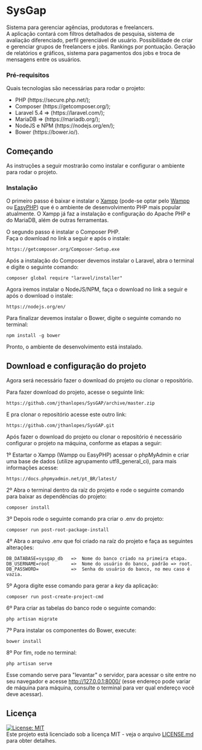 # SysGap

Sistema para gerenciar agências, produtoras e freelancers.<br>
A aplicação contará com filtros detalhados de pesquisa, sistema de avaliação diferenciado, perfil gerenciável de usuário. 
Possibilidade de criar e gerenciar grupos de freelancers e jobs. Rankings por pontuação. Geração de relatórios e gráficos, 
sistema para pagamentos dos jobs e troca de mensagens entre os usuários.

### Pré-requisitos

Quais tecnologias são necessárias para rodar o projeto:
<ul>
  <li>PHP (https://secure.php.net/);</li>
  <li>Composer (https://getcomposer.org/);</li>
  <li>Laravel 5.4 => (https://laravel.com/);</li>
  <li>MariaDB => (https://mariadb.org/);</li>
  <li>NodeJS e NPM (https://nodejs.org/en/);</li>
  <li>Bower (https://bower.io/).</li>
</ul>

## Começando

As instruções a seguir mostrarão como instalar e configurar o ambiente para rodar o projeto.

### Instalação

O primeiro passo é baixar e instalar o <a href="https://www.apachefriends.org/pt_br/index.html">Xampp</a> (pode-se optar pelo <a href="http://www.wampserver.com/en/">Wampp</a> ou <a href="http://www.easyphp.org/">EasyPHP</a>) que é o ambiente de desenvolvimento PHP mais popular atualmente.
O Xampp já faz a instalação e configuração do Apache PHP e do MariaDB, além de outras ferramentas.

O segundo passo é instalar o Composer PHP.<br>
Faça o download no link a seguir e após o instale:
```
https://getcomposer.org/Composer-Setup.exe
```

Após a instalação do Composer devemos instalar o Laravel, abra o terminal e digite o seguinte comando:
```
composer global require "laravel/installer"
```

Agora iremos instalar o NodeJS/NPM, faça o download no link a seguir e após o download o instale:
```
https://nodejs.org/en/
```

Para finalizar devemos instalar o Bower, digite o seguinte comando no terminal:
```
npm install -g bower
```

Pronto, o ambiente de desenvolvimento está instalado.

## Download e configuração do projeto

Agora será necessário fazer o download do projeto ou clonar o repositório.

Para fazer download do projeto, acesse o seguinte link:
```
https://github.com/jthanlopes/SysGAP/archive/master.zip
```
E pra clonar o repositório acesse este outro link:
```
https://github.com/jthanlopes/SysGAP.git
```

Após fazer o download do projeto ou clonar o repositório é necessário configurar o projeto na máquina, conforme as etapas a seguir:

1º Estartar o Xampp (Wampp ou EasyPHP) acessar o phpMyAdmin e criar uma base de dados (utilize agrupamento utf8_general_ci), para mais informações acesse:
```
https://docs.phpmyadmin.net/pt_BR/latest/
```

2º Abra o terminal dentro da raíz do projeto e rode o seguinte comando para baixar as dependências do projeto:
```
composer install
```

3º Depois rode o seguinte comando pra criar o .env do projeto:
```
composer run post-root-package-install
```

4º Abra o arquivo .env que foi criado na raíz do projeto e faça as seguintes alterações:
```
DB_DATABASE=sysgap_db   =>  Nome do banco criado na primeira etapa.
DB_USERNAME=root        =>  Nome do usuário do banco, padrão => root.
DB_PASSWORD=            =>  Senha do usuário do banco, no meu caso é vazia.
```

5º Agora digite esse comando para gerar a _key_ da aplicação:
```
composer run post-create-project-cmd
```

6º Para criar as tabelas do banco rode o seguinte comando:
```
php artisan migrate
```

7º Para instalar os componentes do Bower, execute:
```
bower install
```

8º Por fim, rode no terminal:
```
php artisan serve
```
Esse comando serve para "levantar" o servidor, para acessar o site entre no seu navegador e acesse http://127.0.0.1:8000/ (esse endereço pode variar de máquina para máquina, consulte o terminal para ver qual endereço você deve acessar).

## Licença

[![License: MIT](https://img.shields.io/badge/License-MIT-yellow.svg)](https://opensource.org/licenses/MIT) <br>
Este projeto está licenciado sob a licença MIT - veja o arquivo <a href="https://github.com/jthanlopes/SysGAP/blob/master/LICENSE">LICENSE.md</a> para obter detalhes.
